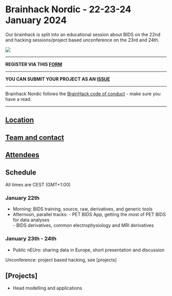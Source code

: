 # Brainhack Nordic - 22-23-24 January 2024

Our brainhack is split into an educational session about BIDS on the 22nd and hacking sessions/project based unconference on the 23rd and 24th. 

<img src="https://github.com/openneuropet/outreach/blob/main/Brainhack-Nordic2021/braindk_small.png">

----------------------------------------------------------------------------------------------------
   **REGISTER VIA THIS [FORM](https://docs.google.com/forms/d/e/1FAIpQLSftpj36cZJhA2HNtmwtO5UpfkRcY6vXkElhlelNDXAwROA3Ew/viewform?usp=sf_link)**

----------------------------------------------------------------------------------------------------
   **YOU CAN SUBMIT YOUR PROJECT AS AN [ISSUE](https://github.com/openneuropet/outreach/issues/new/choose)**  
   
----------------------------------------------------------------------------------------------------    
Brainhack Nordic follows the [BrainHack code of conduct](https://github.com/openneuropet/outreach/blob/main/Brainhack-Nordic2021/code_of_conduct.md) - make sure you have a read.  

----------------------------------------------------------------------------------------------------  
## [Location](https://github.com/openneuropet/outreach/blob/main/Brainhack-Nordic2022/location.md)

## [Team and contact](https://github.com/openneuropet/outreach/blob/main/Brainhack-Nordic2022/team.md)

## [Attendees](https://github.com/openneuropet/outreach/blob/main/Brainhack-Nordic2022/attendees.md)

## Schedule

All times are CEST (GMT+1:00)

### January 22th

- Morning: BIDS training, source, raw, derivatives, and generic tools  
- Afternoon, parallel tracks: - PET BIDS App, getting the most of PET BIDS for data analyses  
                              - BIDS derivatives, common electrophysiology and MRI derivatives  

### January 23th - 24th

- Public nEUro: sharing data in Europe, short presentation and discussion

Unconference: project based hacking, see [projects]

## [Projects]
- Head modelling and applications
